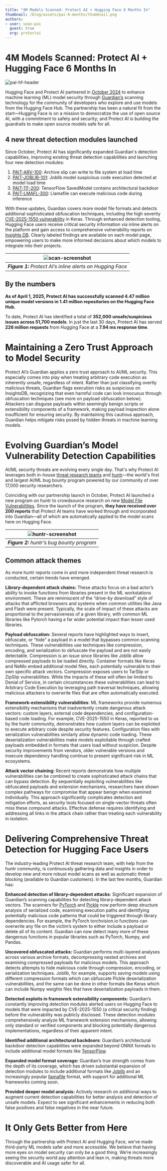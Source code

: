 ```yaml
---
title: "4M Models Scanned: Protect AI + Hugging Face 6 Months In"
thumbnail: /blog/assets/pai-6-months/thumbnail.png
authors:
- user: sean-pai
  guest: true
  org: protectai
---
```


# 4M Models Scanned: Protect AI \+ Hugging Face 6 Months In

![pai-hf-header](https://huggingface.co/datasets/huggingface/documentation-images/resolve/main/blog/pai-6-month/pai-hf-header.png)

Hugging Face and Protect AI partnered in [October 2024](https://protectai.com/blog/protect-ai-hugging-face-ml-supply-chain) to enhance machine learning (ML) model security through [Guardian’s](https://protectai.com/guardian) scanning technology for the community of developers who explore and use models from the Hugging Face Hub. The partnership has been a natural fit from the start—Hugging Face is on a mission to democratize the use of open source AI, with a commitment to safety and security; and Protect AI is building the guardrails to make open source models safe for all.

## 4 new threat detection modules launched

Since October, Protect AI has significantly expanded Guardian's detection capabilities, improving existing threat detection capabilities and launching four new detection modules:

1. [PAIT-ARV-100](https://protectai.com/insights/knowledge-base/deserialization-threats/PAIT-ARV-100): Archive slip can write to file system at load time  
2. [PAIT-JOBLIB-101](https://protectai.com/insights/knowledge-base/deserialization-threats/PAIT-JOBLIB-101): Joblib model suspicious code execution detected at model load time  
3. [PAIT-TF-200](https://protectai.com/insights/knowledge-base/backdoor-threats/PAIT-TF-200): TensorFlow SavedModel contains architectural backdoor  
4. [PAIT-LMAFL-300](https://protectai.com/insights/knowledge-base/runtime-threats/PAIT-LMAFL-300): Llamafile can execute malicious code during inference

With these updates, Guardian covers more model file formats and detects additional sophisticated obfuscation techniques, including the high severity [CVE-2025-1550 vulnerability](https://protectai.com/insights/knowledge-base/runtime-threats/PAIT-KERAS-301) in Keras. Through enhanced detection tooling, Hugging Face users receive critical security information via inline alerts on the platform and gain access to comprehensive vulnerability reports on [Insights DB](https://protectai.com/insights). Clearly labeled findings are available on each model page, empowering users to make more informed decisions about which models to integrate into their projects.

|![scan-screenshot](https://huggingface.co/datasets/huggingface/documentation-images/resolve/main/blog/pai-6-month/scan-screenshot.png)|
|:--:|
|***Figure 1:** Protect AI’s inline alerts on Hugging Face*|

## By the numbers

**As of April 1, 2025, Protect AI has successfully scanned 4.47 million unique model versions in 1.41 million repositories on the Hugging Face Hub.**

To date, Protect AI has identified a total of **352,000 unsafe/suspicious issues across 51,700 models**. In just the last 30 days, Protect AI has served **226 million requests** from Hugging Face at a **7.94 ms response time**.

# **Maintaining a Zero Trust Approach to Model Security**

Protect AI’s Guardian applies a zero trust approach to AI/ML security. This especially comes into play when treating arbitrary code execution as inherently unsafe, regardless of intent. Rather than just classifying overtly malicious threats, Guardian flags execution risks as suspicious on InsightsDB, recognizing that even harmful code can look innocuous through obfuscation techniques (see more on payload obfuscation below). Attackers can disguise payloads within seemingly benign scripts or extensibility components of a framework, making payload inspection alone insufficient for ensuring security. By maintaining this cautious approach, Guardian helps mitigate risks posed by hidden threats in machine learning models.

# **Evolving Guardian’s Model Vulnerability Detection Capabilities** 

AI/ML security threats are evolving every single day. That's why Protect AI leverages both in-house [threat research teams](https://protectai.com/threat-research) and [huntr](https://huntr.com)—the world's first and largest AI/ML bug bounty program powered by our community of over 17,000 security researchers.

Coinciding with our partnership launch in October, Protect AI launched a new program on huntr to crowdsource research on new [Model File Vulnerabilities](https://blog.huntr.com/hunting-vulnerabilities-in-machine-learning-model-file-formats). Since the launch of the program, **they have  received over 200 reports** that Protect AI teams have worked through and incorporated into Guardian—all of which are automatically applied to the model scans here on Hugging Face. 

|![huntr-screenshot](https://huggingface.co/datasets/huggingface/documentation-images/resolve/main/blog/pai-6-month/huntr-screenshot.png)|
|:--:|
|***Figure 2:** huntr’s bug bounty program*|

## Common attack themes

As more huntr reports come in and more independent threat research is conducted, certain trends have emerged.

**Library-dependent attack chains:** These attacks focus on a bad actor’s ability to invoke functions from libraries present in the ML workstations environment. These are reminiscent of the “drive-by download” style of attacks that afflicted browsers and systems when common utilities like Java and Flash were present. Typically, the scale of impact of these attacks are proportional to the pervasiveness of a given library, with common ML libraries like Pytorch having a far wider potential impact than lesser used libraries. 

**Payload obfuscation:** Several reports have highlighted ways to insert, obfuscate, or “hide” a payload in a model that bypasses common scanning techniques. These vulnerabilities use techniques like compression, encoding, and serialization to obfuscate the payload and are not easily detectable. Compression is an issue since libraries like Joblib allow compressed payloads to be loaded directly. Container formats like Keras and NeMo embed additional model files, each potentially vulnerable to their own specific attack vectors. Compression exposes users to TarSlip or ZipSlip vulnerabilities. While the impacts of these will often be limited to Denial of Service, in certain circumstances these vulnerabilities can lead to Arbitrary Code Execution by leveraging path traversal techniques, allowing malicious attackers to overwrite files that are often automatically executed.

**Framework-extensibility vulnerabilities**: ML frameworks provide numerous extensibility mechanisms that inadvertently create dangerous attack vectors: custom layers, external code dependencies, and configuration-based code loading. For example, CVE-2025-1550 in Keras, reported to us by the huntr community, demonstrates how custom layers can be exploited to execute arbitrary code despite security features. Configuration files with serialization vulnerabilities similarly allow dynamic code loading. These deserialization vulnerabilities make models exploitable through crafted payloads embedded in formats that users load without suspicion. Despite security improvements from vendors, older vulnerable versions and insecure dependency handling continue to present significant risk in ML ecosystems.

**Attack vector chaining**: Recent reports demonstrate how multiple vulnerabilities can be combined to create sophisticated attack chains that can bypass detection. By sequentially exploiting vulnerabilities like obfuscated payloads and extension mechanisms, researchers have shown complex pathways for compromise that appear benign when examined individually. This approach significantly complicates detection and mitigation efforts, as security tools focused on single-vector threats often miss these compound attacks. Effective defense requires identifying and addressing all links in the attack chain rather than treating each vulnerability in isolation.

# **Delivering Comprehensive Threat Detection for Hugging Face Users**

The industry-leading Protect AI threat research team, with help from the huntr community, is continuously gathering data and insights in order to develop new and more robust model scans as well as automatic threat blocking (available to Guardian customers). In the last few months, Guardian has:

**Enhanced detection of library-dependent attacks**: Significant expansion of Guardian’s scanning capabilities for detecting library-dependent attack vectors. The scanners for [PyTorch](https://protectai.com/insights/knowledge-base/deserialization-threats/PAIT-PYTCH-101) and [Pickle](https://protectai.com/insights/knowledge-base/deserialization-threats/PAIT-PKL-101) now perform deep structure analysis of serialized code, examining execution paths and identifying potentially malicious code patterns that could be triggered through library dependencies. For example, the PyTorch torchvision.io functions can overwrite any file on the victim’s system to either include a payload or delete all of its content. Guardian can now detect many more of these dangerous functions in popular libraries such as PyTorch, Numpy, and Pandas.

**Uncovered obfuscated attacks:** Guardian performs multi-layered analyses across various archive formats, decompressing nested archives and examining compressed payloads for malicious models. This approach detects attempts to hide malicious code through compression, encoding, or serialization techniques. Joblib, for example, supports saving models using different compression formats which can obfuscate Pickle deserialization vulnerabilities, and the same can be done in other formats like Keras which can include Numpy weights files that have deserialization payloads in them.

**Detected exploits in framework extensibility components:** Guardian’s constantly improving detection modules alerted users on Hugging Face to models that were impacted by CVE-2025-1550 (a critical security finding) before the vulnerability was publicly disclosed. These detection modules comprehensively analyze ML framework extension mechanisms, allowing only standard or verified components and blocking potentially dangerous implementations, regardless of their apparent intent. 

**Identified additional architectural backdoors**: Guardian’s architectural backdoor detection capabilities were expanded beyond ONNX formats to include additional model formats like [TensorFlow](https://protectai.com/insights/knowledge-base/backdoor-threats/PAIT-TF-200). 

**Expanded model format coverage:** Guardian’s true strength comes from the depth of its coverage, which has driven substantial expansion of detection modules to include additional formats like [Joblib](https://protectai.com/insights/knowledge-base/deserialization-threats/PAIT-JOBLIB-100) and an increasingly popular [llamafile](https://protectai.com/insights/knowledge-base/runtime-threats/PAIT-LMAFL-300) format, with support for additional ML frameworks coming soon. 

**Provided deeper model analysis:** Actively research on additional ways to augment current detection capabilities for better analysis and detection of unsafe models. Expect to see significant enhancements in reducing both false positives and false negatives in the near future. 

# **It Only Gets Better from Here**

Through the partnership with Protect AI and Hugging Face, we’ve made third-party ML models safer and more accessible. We believe that having more eyes on model security can only be a good thing. We’re increasingly seeing the security world pay attention and lean in, making threats more discoverable and AI usage safer for all.

